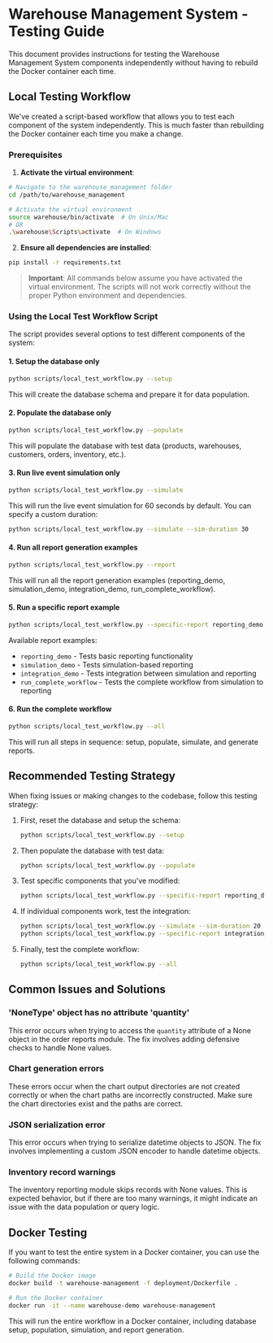 # Warehouse Management System - Testing Guide

This document provides instructions for testing the Warehouse Management System components independently without having to rebuild the Docker container each time.

## Local Testing Workflow

We've created a script-based workflow that allows you to test each component of the system independently. This is much faster than rebuilding the Docker container each time you make a change.

### Prerequisites

1. **Activate the virtual environment**:

```bash
# Navigate to the warehouse_management folder
cd /path/to/warehouse_management

# Activate the virtual environment
source warehouse/bin/activate  # On Unix/Mac
# OR
.\warehouse\Scripts\activate  # On Windows
```

2. **Ensure all dependencies are installed**:

```bash
pip install -r requirements.txt
```

> **Important**: All commands below assume you have activated the virtual environment. The scripts will not work correctly without the proper Python environment and dependencies.

### Using the Local Test Workflow Script

The script provides several options to test different components of the system:

#### 1. Setup the database only

```bash
python scripts/local_test_workflow.py --setup
```

This will create the database schema and prepare it for data population.

#### 2. Populate the database only

```bash
python scripts/local_test_workflow.py --populate
```

This will populate the database with test data (products, warehouses, customers, orders, inventory, etc.).

#### 3. Run live event simulation only

```bash
python scripts/local_test_workflow.py --simulate
```

This will run the live event simulation for 60 seconds by default. You can specify a custom duration:

```bash
python scripts/local_test_workflow.py --simulate --sim-duration 30
```

#### 4. Run all report generation examples

```bash
python scripts/local_test_workflow.py --report
```

This will run all the report generation examples (reporting_demo, simulation_demo, integration_demo, run_complete_workflow).

#### 5. Run a specific report example

```bash
python scripts/local_test_workflow.py --specific-report reporting_demo
```

Available report examples:
- `reporting_demo` - Tests basic reporting functionality
- `simulation_demo` - Tests simulation-based reporting
- `integration_demo` - Tests integration between simulation and reporting
- `run_complete_workflow` - Tests the complete workflow from simulation to reporting

#### 6. Run the complete workflow

```bash
python scripts/local_test_workflow.py --all
```

This will run all steps in sequence: setup, populate, simulate, and generate reports.

## Recommended Testing Strategy

When fixing issues or making changes to the codebase, follow this testing strategy:

1. First, reset the database and setup the schema:
   ```bash
   python scripts/local_test_workflow.py --setup
   ```

2. Then populate the database with test data:
   ```bash
   python scripts/local_test_workflow.py --populate
   ```

3. Test specific components that you've modified:
   ```bash
   python scripts/local_test_workflow.py --specific-report reporting_demo
   ```

4. If individual components work, test the integration:
   ```bash
   python scripts/local_test_workflow.py --simulate --sim-duration 20
   python scripts/local_test_workflow.py --specific-report integration_demo
   ```

5. Finally, test the complete workflow:
   ```bash
   python scripts/local_test_workflow.py --all
   ```

## Common Issues and Solutions

### 'NoneType' object has no attribute 'quantity'

This error occurs when trying to access the `quantity` attribute of a None object in the order reports module. The fix involves adding defensive checks to handle None values.

### Chart generation errors

These errors occur when the chart output directories are not created correctly or when the chart paths are incorrectly constructed. Make sure the chart directories exist and the paths are correct.

### JSON serialization error

This error occurs when trying to serialize datetime objects to JSON. The fix involves implementing a custom JSON encoder to handle datetime objects.

### Inventory record warnings

The inventory reporting module skips records with None values. This is expected behavior, but if there are too many warnings, it might indicate an issue with the data population or query logic.

## Docker Testing

If you want to test the entire system in a Docker container, you can use the following commands:

```bash
# Build the Docker image
docker build -t warehouse-management -f deployment/Dockerfile .

# Run the Docker container
docker run -it --name warehouse-demo warehouse-management
```

This will run the entire workflow in a Docker container, including database setup, population, simulation, and report generation.
